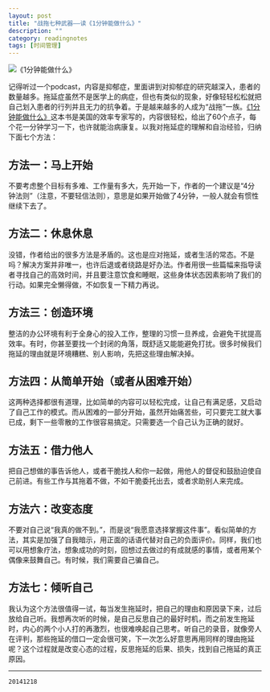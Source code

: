 ```yaml
---
layout: post
title: "战拖七种武器——读《1分钟能做什么》"
description: ""
category: readingnotes
tags: [时间管理]
---
```


![《1分钟能做什么》](http://img3.douban.com/lpic/s26824305.jpg)

记得听过一个podcast，内容是抑郁症，里面讲到对抑郁症的研究越深入，患者的数量越多。拖延症虽然不是医学上的病症，但也有类似的现象，好像轻轻松松就把自己划入患者的行列并且无力的抗争着。于是越来越多的人成为“战拖”一族。[《1分钟能做什么》](http://book.douban.com/subject/22994105/)这本书是美国的效率专家写的，内容很轻松，给出了60个点子，每个花一分钟学习一下，也许就能治病康复。以我对拖延症的理解和自治经验，归纳下面七个方法：

## 方法一：马上开始

不要考虑整个目标有多难、工作量有多大，先开始一下，作者的一个建议是“4分钟法则”（注意，不要轻信法则），意思是如果开始做了4分钟，一般人就会有惯性继续下去了。

## 方法二：休息休息

没错，作者给出的很多方法是矛盾的。这也是应对拖延，或者生活的常态。不是吗？解决方案并非唯一，也许后退或者绕路是好办法。作者用很一些篇幅来指导读者寻找自己的高效时间，并且要注意饮食和睡眠，这些身体状态因素影响了我们的行动。如果完全懒得做，不如恢复一下精力再说。

## 方法三：创造环境

整洁的办公环境有利于全身心的投入工作，整理的习惯一旦养成，会避免干扰提高效率。有时，你甚至要找一个封闭的角落，既舒适又能能避免打扰。很多时候我们拖延的理由就是环境糟糕、别人影响，先把这些理由解决掉。

## 方法四：从简单开始（或者从困难开始）

这两种选择都很有道理，比如简单的内容可以轻松完成，让自己有满足感，又启动了自己工作的模式。而从困难的一部分开始，虽然开始痛苦些，可只要完工就大事已成，剩下一些零散的工作很容易搞定。只需要选一个自己认为正确的就好。

## 方法五：借力他人

把自己想做的事告诉他人，或者干脆找人和你一起做，用他人的督促和鼓励迫使自己前进。有些工作与其拖着不做，不如干脆委托出去，或者求助别人来完成。

## 方法六：改变态度

不要对自己说“我真的做不到。”，而是说“我愿意选择掌握这件事”。看似简单的方法，其实是加强了自我暗示，用正面的话语代替对自己的负面评价。同样，我们也可以用想象疗法，想象成功的时刻，回想过去做过的有成就感的事情，或者用某个偶像来鼓舞自己。有时候，我们需要自己骗自己。

## 方法七：倾听自己

我认为这个方法很值得一试，每当发生拖延时，把自己的理由和原因录下来，过后放给自己听。我想再次听的时候，是自己反思自己的最好时机，而之前发生拖延时，内心的两个小人打的再激烈，也很难唤起自己思考。听自己的录音，就像旁人在评判，那些拖延的借口一定会很可笑，下一次怎么好意思再用同样的理由拖延呢？这个过程就是改变心态的过程，反思拖延的后果、损失，找到自己拖延的真正原因。

***

`20141218`

